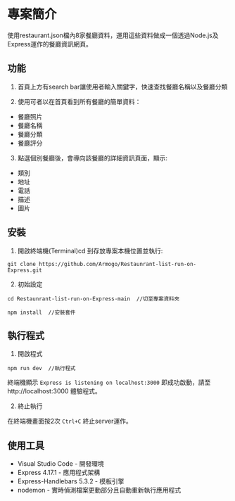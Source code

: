 # 專案簡介
使用restaurant.json檔內8家餐廳資料，運用這些資料做成一個透過Node.js及Express運作的餐廳資訊網頁。

## 功能
1. 首頁上方有search bar讓使用者輸入關鍵字，快速查找餐廳名稱以及餐廳分類

2. 使用可者以在首頁看到所有餐廳的簡單資料：
  - 餐廳照片
  - 餐廳名稱
  - 餐廳分類
  - 餐廳評分

3. 點選個別餐廳後，會導向該餐廳的詳細資訊頁面，顯示:
  - 類別
  - 地址
  - 電話
  - 描述
  - 圖片  
 
## 安裝
1. 開啟終端機(Terminal)cd 到存放專案本機位置並執行:
```
git clone https://github.com/Armogo/Restaunrant-list-run-on-Express.git
```

2. 初始設定

```
cd Restaunrant-list-run-on-Express-main  //切至專案資料夾

npm install  //安裝套件
```

## 執行程式
1. 開啟程式

```
npm run dev  //執行程式
```
終端機顯示 `Express is listening on localhost:3000` 即成功啟動，請至 http://localhost:3000 體驗程式。

2. 終止執行

在終端機畫面按2次 `Ctrl+C` 終止server運作。

## 使用工具
- Visual Studio Code - 開發環境
- Express 4.17.1 - 應用程式架構
- Express-Handlebars 5.3.2 - 模板引擎
- nodemon - 實時偵測檔案更動部分且自動重新執行應用程式